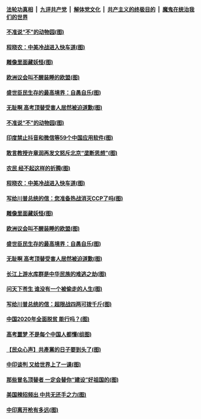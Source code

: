 ####  [法轮功真相](../../../../basic/blob/master/README.md?t=06302331) &nbsp;|&nbsp; [九评共产党](../../../../9ping.md/blob/master/README.md?t=06302331) &nbsp;|&nbsp; [解体党文化](../../../../jtdwh.md/blob/master/README.md?t=06302331)  &nbsp;|&nbsp; [共产主义的终极目的](../../../../gczydzjmd.md/blob/master/README.md?t=06302331) &nbsp;|&nbsp; [魔鬼在统治我们的世界](../../../../mgztzwmdsj.md/blob/master/README.md?t=06302331) 

#### [不准说“不”的动物园(图)](../pages/p4/938192.md?t=06302331) 

#### [程晓农：中美冷战进入快车道(图)](../pages/p4/938157.md?t=06302331) 

#### [雕像里面藏妖怪(图)](../pages/p4/937959.md?t=06302331) 

#### [欧洲议会叫不醒装睡的欧盟(图)](../pages/p4/938033.md?t=06302331) 

#### [盛世臣民生存的最高境界：自愚自乐(图)](../pages/p4/938023.md?t=06302331) 

#### [无耻啊 高考顶替受害人居然被迫道歉(图)](../pages/p4/938030.md?t=06302331) 

#### [不准说“不”的动物园(图)](../pages/p4/938192.md?t=06302331) 

#### [印度禁止抖音和微信等59个中国应用软件(图)](../pages/p4/938164.md?t=06302331) 

#### [敢言教授许章润再发文怒斥北京“垄断思想”(图)](../pages/p4/938162.md?t=06302331) 

#### [农民 经不起这样的折腾(图)](../pages/p4/938158.md?t=06302331) 

#### [程晓农：中美冷战进入快车道(图)](../pages/p4/938157.md?t=06302331) 

#### [写给川普总统的信：您准备热战消灭CCP了吗(图)](../pages/p4/938153.md?t=06302331) 

#### [雕像里面藏妖怪(图)](../pages/p4/937959.md?t=06302331) 

#### [欧洲议会叫不醒装睡的欧盟(图)](../pages/p4/938033.md?t=06302331) 

#### [盛世臣民生存的最高境界：自愚自乐(图)](../pages/p4/938023.md?t=06302331) 

#### [无耻啊 高考顶替受害人居然被迫道歉(图)](../pages/p4/938030.md?t=06302331) 

#### [长江上游水库群是中华民族的难逃之劫(图)](../pages/p4/938022.md?t=06302331) 

#### [问天下苍生 谁没有一个被偷走的人生(图)](../pages/p4/938026.md?t=06302331) 

#### [写给川普总统的信：超限战四两可拨千斤(图)](../pages/p4/938021.md?t=06302331) 

#### [中国2020年全面脱贫 能行吗？(图)](../pages/p4/937928.md?t=06302331) 

#### [高考噩梦 不是每个中国人都懂(组图)](../pages/p4/937927.md?t=06302331) 

#### [【民众心声】共產黨的日子要到头了(图)](../pages/p4/937474.md?t=06302331) 

#### [中印谈判 又给世界上了一课(图)](../pages/p4/937868.md?t=06302331) 

#### [那些冒名顶替者 一定会替你“建设”好祖国的(图)](../pages/p4/937925.md?t=06302331) 

#### [美国辣招频出 中共无还手之力(图)](../pages/p4/937916.md?t=06302331) 

#### [中印离开枪有多远(图)](../pages/p4/937913.md?t=06302331) 

